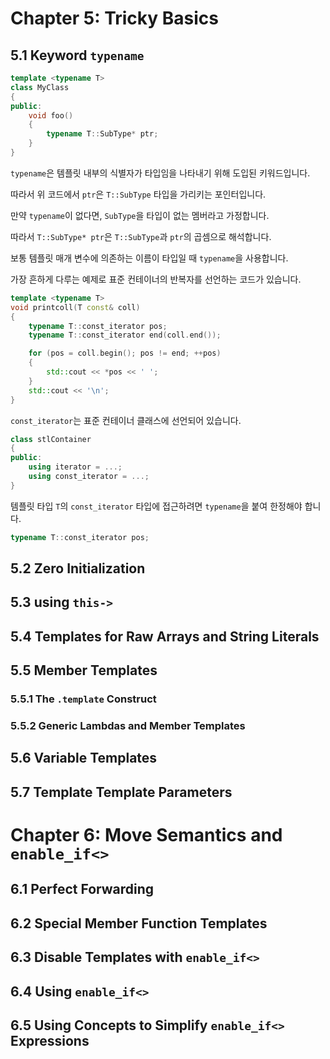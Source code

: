 # Chapter 5: Tricky Basics

## 5.1 Keyword ```typename```

```C++
template <typename T>
class MyClass
{
public:
    void foo()
    {
        typename T::SubType* ptr;
    }
}
```

```typename```은 템플릿 내부의 식별자가 타입임을 나타내기 위해 도입된 키워드입니다.

따라서 위 코드에서 ```ptr```은 ```T::SubType``` 타입을 가리키는 포인터입니다.

만약 ```typename```이 없다면, ```SubType```을 타입이 없는 멤버라고 가정합니다.

따라서 ```T::SubType* ptr```은 ```T::SubType```과 ```ptr```의 곱셈으로 해석합니다.

보통 템플릿 매개 변수에 의존하는 이름이 타입일 때 ```typename```을 사용합니다.

가장 흔하게 다루는 예제로 표준 컨테이너의 반복자를 선언하는 코드가 있습니다.

```C++
template <typename T>
void printcoll(T const& coll)
{
    typename T::const_iterator pos;
    typename T::const_iterator end(coll.end());

    for (pos = coll.begin(); pos != end; ++pos)
    {
        std::cout << *pos << ' ';
    }
    std::cout << '\n';
}
```

```const_iterator```는 표준 컨테이너 클래스에 선언되어 있습니다.

```C++
class stlContainer
{
public:
    using iterator = ...;
    using const_iterator = ...;
}
```

템플릿 타입 ```T```의 ```const_iterator``` 타입에 접근하려면 ```typename```을 붙여 한정해야 합니다.

```C++
typename T::const_iterator pos;
```

## 5.2 Zero Initialization

## 5.3 using ```this->```

## 5.4 Templates for Raw Arrays and String Literals

## 5.5 Member Templates

### 5.5.1 The ```.template``` Construct

### 5.5.2 Generic Lambdas and Member Templates

## 5.6 Variable Templates

## 5.7 Template Template Parameters

# Chapter 6: Move Semantics and ```enable_if<>```

## 6.1 Perfect Forwarding

## 6.2 Special Member Function Templates

## 6.3 Disable Templates with ```enable_if<>```

## 6.4 Using ```enable_if<>```

## 6.5 Using Concepts to Simplify ```enable_if<>``` Expressions